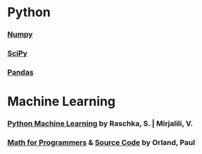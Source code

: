 # Python
### [Numpy](https://numpy.org/devdocs/user/quickstart.html#)
### [SciPy](https://scipy.org/)
### [Pandas](https://pandas.pydata.org/)
# Machine Learning
### [Python Machine Learning](https://github.com/rasbt/python-machine-learning-book-3rd-edition) by Raschka, S. | Mirjalili, V.
### [Math for Programmers](https://wangwei1237.github.io/shares/Math-for-Programmers.pdf) & [Source Code](https://github.com/orlandpm/Math-for-Programmers) by Orland, Paul

